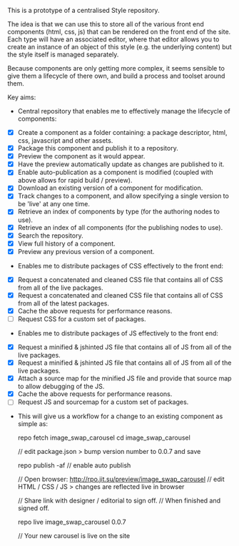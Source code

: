 This is a prototype of a centralised Style repository.

The idea is that we can use this to store all of the various front end components (html, css, js)
that can be rendered on the front end of the site.  Each type will have an associated editor, where
that editor allows you to create an instance of an object of this style (e.g. the underlying content)
but the style itself is managed separately.

Because components are only getting more complex, it seems sensible to give them a lifecycle of there
own, and build a process and toolset around them.

Key aims:

- Central repository that enables me to effectively manage the lifecycle of components:

 - [x] Create a component as a folder containing: a package descriptor, html, css, javascript and other assets.
 - [x] Package this component and publish it to a repository.
 - [x] Preview the component as it would appear.
 - [x] Have the preview automatically update as changes are published to it.
 - [x] Enable auto-publication as a component is modified (coupled with above allows for rapid build / preview).
 - [x] Download an existing version of a component for modification.
 - [x] Track changes to a component, and allow specifying a single version to be 'live' at any one time.
 - [x] Retrieve an index of components by type (for the authoring nodes to use).
 - [x] Retrieve an index of all components (for the publishing nodes to use).
 - [x] Search the repository.
 - [x] View full history of a component.
 - [x] Preview any previous version of a component.

- Enables me to distribute packages of CSS effectively to the front end:

 - [x] Request a concatenated and cleaned CSS file that contains all of CSS from all of the live packages.
 - [x] Request a concatenated and cleaned CSS file that contains all of CSS from all of the latest packages.
 - [x] Cache the above requests for performance reasons.
 - [ ] Request CSS for a custom set of packages.

- Enables me to distribute packages of JS effectively to the front end:

- [x] Request a minified & jshinted JS file that contains all of JS from all of the live packages.
- [x] Request a minified & jshinted JS file that contains all of JS from all of the live packages.
- [x] Attach a source map for the minified JS file and provide that source map to allow debugging of the JS.
- [x] Cache the above requests for performance reasons.
- [ ] Request JS and sourcemap for a custom set of packages.

- This will give us a workflow for a change to an existing component as simple as:

	repo fetch image_swap_carousel
	cd image_swap_carousel	
	
	// edit package.json > bump version number to 0.0.7 and save
	
	repo publish -af // enable auto publish

	// Open browser: http://rpo.jit.su/preview/image_swap_carousel
	// edit HTML / CSS / JS > changes are reflected live in browser

	// Share link with designer / editorial to sign off.
	// When finished and signed off.

	repo live image_swap_carousel 0.0.7

	// Your new carousel is live on the site

